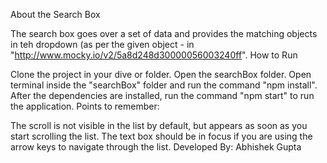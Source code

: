 About the Search Box

The search box goes over a set of data and provides the matching objects in teh dropdown (as per the given object - in "http://www.mocky.io/v2/5a8d248d30000056003240ff".
How to Run

Clone the project in your dive or folder.
Open the searchBox folder.
Open terminal inside the "searchBox" folder and run the command "npm install".
After the dependencies are installed, run the command "npm start" to run the application.
Points to remember:

The scroll is not visible in the list by default, but appears as soon as you start scrolling the list.
The text box should be in focus if you are using the arrow keys to navigate through the list.
Developed By: Abhishek Gupta